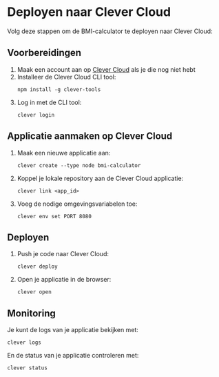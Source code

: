 # Deployen naar Clever Cloud

Volg deze stappen om de BMI-calculator te deployen naar Clever Cloud:

## Voorbereidingen

1. Maak een account aan op [Clever Cloud](https://www.clever-cloud.com/) als je die nog niet hebt
2. Installeer de Clever Cloud CLI tool:
   ```
   npm install -g clever-tools
   ```
3. Log in met de CLI tool:
   ```
   clever login
   ```

## Applicatie aanmaken op Clever Cloud

1. Maak een nieuwe applicatie aan:
   ```
   clever create --type node bmi-calculator
   ```

2. Koppel je lokale repository aan de Clever Cloud applicatie:
   ```
   clever link <app_id>
   ```

3. Voeg de nodige omgevingsvariabelen toe:
   ```
   clever env set PORT 8080
   ```

## Deployen

1. Push je code naar Clever Cloud:
   ```
   clever deploy
   ```

2. Open je applicatie in de browser:
   ```
   clever open
   ```

## Monitoring

Je kunt de logs van je applicatie bekijken met:
```
clever logs
```

En de status van je applicatie controleren met:
```
clever status
```